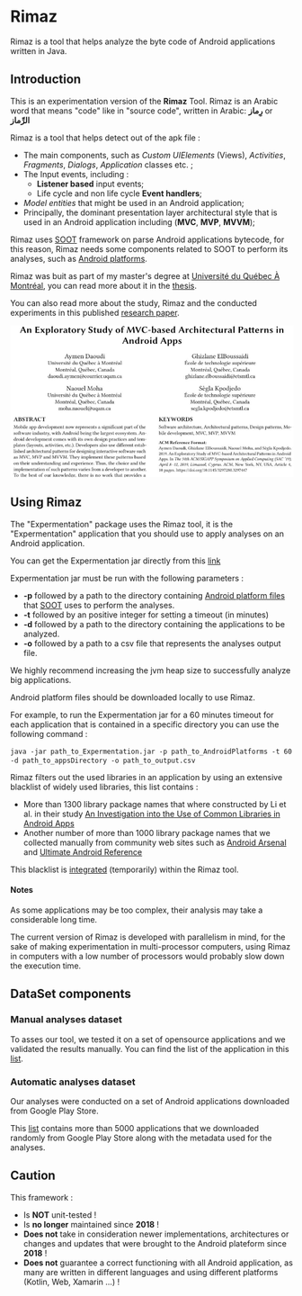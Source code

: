 
# Rimaz
Rimaz is a tool that helps analyze the byte code of Android applications written in Java.

## Introduction
This is an experimentation version of the **Rimaz** Tool.
Rimaz is an Arabic word that means "code" like in "source code", written in Arabic: **رِماز** or **الرِّماز**

Rimaz is a tool that helps detect out of the apk file :
- The main components, such as *Custom UIElements* (Views), *Activities*, *Fragments*, *Dialogs*, *Application* classes etc. ;
- The Input events, including :   
	- **Listener based** input events;   
	- Life cycle and non life cycle **Event handlers**;
- *Model entities* that might be used in an Android application;
- Principally, the dominant presentation layer architectural style that is used in an Android application including (**MVC**, **MVP**, **MVVM**);

Rimaz uses [SOOT](https://github.com/Sable/soot) framework on parse Android applications bytecode, for this reason, Rimaz needs some components related to SOOT to perform its analyses, such as [Android platforms](https://github.com/Sable/soot/wiki/Instrumenting-Android-Apps-with-Soot).

Rimaz was buit as part of my master's degree at [Université du Québec À Montréal](https://uqam.ca/), you can read more about it in the [thesis](https://archipel.uqam.ca/12399/1/M15948.pdf).

You can also read more about the study, Rimaz and the conducted experiments in this published [research paper](https://www.researchgate.net/publication/332813894_An_exploratory_study_of_MVC-based_architectural_patterns_in_Android_apps).

![alt text](https://github.com/AymenDaoudi/Rimaz/blob/master/ResearchPaperSnapshot.jpg?raw=true "Logo Title Text 1")

## Using Rimaz

The "Expermentation" package uses the Rimaz tool, it is the "Expermentation" application that you should use to apply analyses on 
an Android application.

You can get the Expermentation jar directly from this [link](https://github.com/TheRimaz/Rimaz/blob/master/Expermentation/out/artifacts/Expermentation_jar/Experimentation/Expermentation.jar)

Expermentation jar must be run with the following parameters :

 - **-p** followed by a path to the directory containing [Android platform files](https://github.com/Sable/android-platforms) that [SOOT](https://github.com/Sable/soot) uses to perform the
   analyses.
 - **-t** followed by an positive integer for setting a timeout (in minutes)
 - **-d** followed by a path to the directory containing the applications to be analyzed.    
 - **-o** followed by a path to a csv file that represents
   the analyses output file.

We highly recommend increasing the jvm heap size to successfully analyze big applications.

Android platform files should be downloaded locally to use Rimaz.

For example, to run the Expermentation jar for a 60 minutes timeout for each application that is contained in a specific directory you can use the following command :
 

    java -jar path_to_Expermentation.jar -p path_to_AndroidPlatforms -t 60
    -d path_to_appsDirectory -o path_to_output.csv

Rimaz filters out the used libraries in an application by using an extensive blacklist of widely used libraries, this list contains :
 - More than 1300 library package names that where constructed by Li et al. in their study [An Investigation into the Use of Common Libraries in Android Apps](https://arxiv.org/pdf/1511.06554.pdf) 
 - Another number of more than 1000 library package names that we collected manually from community web sites such as [Android Arsenal](https://android-arsenal.com/)  and [Ultimate Android Reference](https://github.com/aritraroy/UltimateAndroidReference)  

This blacklist is [integrated](https://github.com/TheRimaz/Rimaz/blob/master/Rimaz/src/main/Resources/SortedLibrariesBlackList.txt) (temporarily) within the Rimaz tool.

#### Notes
As some applications may be too complex, their analysis may take a considerable long time.

The current version of Rimaz is developed with parallelism in mind, for the sake of making experimentation in multi-processor computers, using Rimaz in computers with a low number of processors would probably slow down the execution time.

## DataSet components

### Manual analyses dataset

To asses our tool, we tested it on a set of opensource applications and we validated the results manually. You can find the list of the application in this [list](https://github.com/TheRimaz/Rimaz/blob/master/ManuallyValidatedApplicationDataSet.csv).

### Automatic analyses dataset

Our analyses were conducted on a set of Android applications downloaded from Google Play Store.

This [list](https://github.com/TheRimaz/Rimaz/blob/master/TheApplicationDataSet.csv) contains more than 5000 applications that we downloaded randomly from Google Play Store along with the metadata used for the analyses.

## Caution
This framework :
- Is **NOT** unit-tested ! 
- Is **no longer** maintained since **2018** !
- **Does not** take in consideration newer implementations, architectures or changes and updates that were brought to the Android plateform since **2018** !
- **Does not** guarantee a correct functioning with all Android application, as many are written in different languages and using different platforms (Kotlin, Web, Xamarin ...) !
